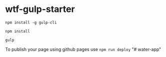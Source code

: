 # wtf-gulp-starter

`npm install -g gulp-cli`

`npm install`

`gulp`

To publish your page using github pages use `npm run deploy`
"# water-app" 
